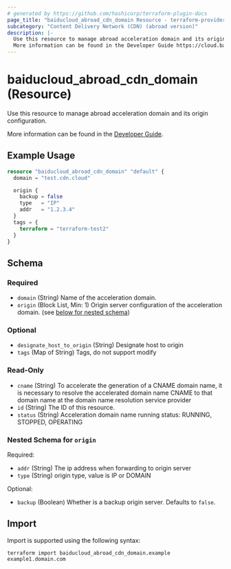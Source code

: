 ```yaml
---
# generated by https://github.com/hashicorp/terraform-plugin-docs
page_title: "baiducloud_abroad_cdn_domain Resource - terraform-provider-baiducloud"
subcategory: "Content Delivery Network (CDN) (abroad version)"
description: |-
  Use this resource to manage abroad acceleration domain and its origin configuration.
  More information can be found in the Developer Guide https://cloud.baidu.com/doc/CDN-ABROAD/s/gjwvxiywx.
---
```


# baiducloud_abroad_cdn_domain (Resource)

Use this resource to manage abroad acceleration domain and its origin configuration.

More information can be found in the [Developer Guide](https://cloud.baidu.com/doc/CDN-ABROAD/s/gjwvxiywx).

## Example Usage

```terraform
resource "baiducloud_abroad_cdn_domain" "default" {
  domain = "test.cdn.cloud"

  origin {
    backup = false
    type   = "IP"
    addr   = "1.2.3.4"
  }
  tags = {
    terraform = "terraform-test2"
  }
}
```

<!-- schema generated by tfplugindocs -->
## Schema

### Required

- `domain` (String) Name of the acceleration domain.
- `origin` (Block List, Min: 1) Origin server configuration of the acceleration domain. (see [below for nested schema](#nestedblock--origin))

### Optional

- `designate_host_to_origin` (String) Designate host to origin
- `tags` (Map of String) Tags, do not support modify

### Read-Only

- `cname` (String) To accelerate the generation of a CNAME domain name, it is necessary to resolve the accelerated domain name CNAME to that domain name at the domain name resolution service provider
- `id` (String) The ID of this resource.
- `status` (String) Acceleration domain name running status: RUNNING, STOPPED, OPERATING

<a id="nestedblock--origin"></a>
### Nested Schema for `origin`

Required:

- `addr` (String) The ip address when forwarding to origin server
- `type` (String) origin type, value is IP or DOMAIN

Optional:

- `backup` (Boolean) Whether is a backup origin server. Defaults to `false`.

## Import

Import is supported using the following syntax:

```shell
terraform import baiducloud_abroad_cdn_domain.example example1.domain.com
```
